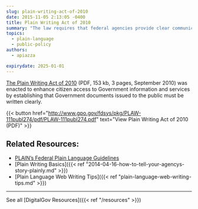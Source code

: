 ```yaml
---
slug: plain-writing-act-of-2010
date: 2015-11-05 2:13:05 -0400
title: Plain Writing Act of 2010
summary: "The law requires that federal agencies provide clear communication about government information and services for the public."
topics:
  - plain-language
  - public-policy
authors:
  - apiazza

expirydate: 2025-01-01
---
```


[The Plain Writing Act of 2010](http://www.gpo.gov/fdsys/pkg/PLAW-111publ274/pdf/PLAW-111publ274.pdf) (PDF, 153 kb, 3 pages, September 2010) was enacted to enhance citizen access to Government information and services by establishing that Government documents issued to the public must be written clearly.

{{< button href="http://www.gpo.gov/fdsys/pkg/PLAW-111publ274/pdf/PLAW-111publ274.pdf" text="View Plain Writing Act of 2010 (PDF)" >}}

## Related Resources:

- [PLAIN&#8217;s Federal Plain Language Guidelines](http://www.plainlanguage.gov/howto/guidelines/FederalPLGuidelines/index.cfm?CFID=838730&CFTOKEN=f64d36ad05e03d58-ED6E6827-0361-55F8-E6207170C554B1DF&jsessionid=A3A593B93EAEE361431FC8D8B4799DF0.chh)
- [Plain Writing Basics]({{< ref "2014-04-16-how-to-tell-your-agencys-story-plainly.md" >}})
- [Plain Language Web Writing Tips]({{< ref "plain-language-web-writing-tips.md" >}})

---

See all [DigitalGov Resources]({{< ref "/resources" >}})
